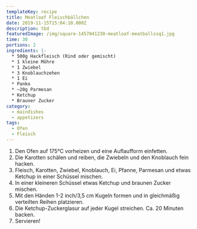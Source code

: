 ```yaml
---
templateKey: recipe
title: Meatloaf Fleischbällchen
date: 2019-11-15T15:04:10.000Z
description: tbd
featuredImage: /img/square-1457041230-meatloaf-meatballssq1.jpg
time: 30
portions: 2
ingredients: |-
  * 500g Hackfleisch (Rind oder gemischt)
  * 1 kleine Möhre
  * 1 Zwiebel
  * 3 Knoblauchzehen
  * 1 Ei
  * Panko
  * ~20g Parmesan
  * Ketchup
  * Brauner Zucker
category:
  - maindishes
  - appetizers
tags:
  - Ofen
  - Fleisch
---
```


1. Den Ofen auf 175°C vorheizen und eine Auflaufform einfetten.
2. Die Karotten schälen und reiben, die Zwiebeln und den Knoblauch fein hacken.
3. Fleisch, Karotten, Zwiebel, Knoblauch, Ei, Pfanne, Parmesan und etwas Ketchup in einer Schüssel mischen.
4. In einer kleineren Schüssel etwas Ketchup und braunen Zucker mischen.
5. Mit den Händen 1-2 inch/3,5 cm Kugeln formen und in gleichmäßig verteilten Reihen platzieren.
6. Die Ketchup-Zuckerglasur auf jeder Kugel streichen. Ca. 20 Minuten backen.
7. Servieren!
